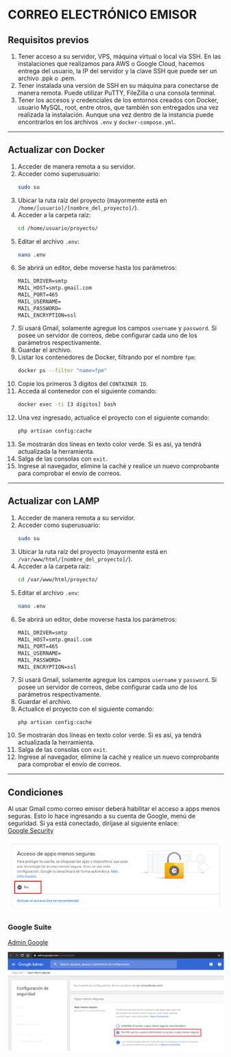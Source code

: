 # CORREO ELECTRÓNICO EMISOR  

## Requisitos previos

1. Tener acceso a su servidor, VPS, máquina virtual o local vía SSH. En las instalaciones que realizamos para AWS o Google Cloud, hacemos entrega del usuario, la IP del servidor y la clave SSH que puede ser un archivo .ppk o .pem.
2. Tener instalada una versión de SSH en su máquina para conectarse de manera remota. Puede utilizar PuTTY, FileZilla o una consola terminal.
3. Tener los accesos y credenciales de los entornos creados con Docker, usuario MySQL, root, entre otros, que también son entregados una vez realizada la instalación. Aunque una vez dentro de la instancia puede encontrarlos en los archivos `.env` y `docker-compose.yml`.

---

## Actualizar con Docker

1. Acceder de manera remota a su servidor.
2. Acceder como superusuario:
    ```bash
    sudo su
    ```
3. Ubicar la ruta raíz del proyecto (mayormente está en `/home/[usuario]/[nombre_del_proyecto]/`).
4. Acceder a la carpeta raíz:
    ```bash
    cd /home/usuario/proyecto/
    ```
5. Editar el archivo `.env`:
    ```bash
    nano .env
    ```
6. Se abrirá un editor, debe moverse hasta los parámetros:
    ```plaintext
    MAIL_DRIVER=smtp
    MAIL_HOST=smtp.gmail.com
    MAIL_PORT=465
    MAIL_USERNAME=
    MAIL_PASSWORD=
    MAIL_ENCRYPTION=ssl
    ```
7. Si usará Gmail, solamente agregue los campos `username` y `password`. Si posee un servidor de correos, debe configurar cada uno de los parámetros respectivamente.
8. Guardar el archivo.
9. Listar los contenedores de Docker, filtrando por el nombre `fpm`:
    ```bash
    docker ps --filter "name=fpm"
    ```
10. Copie los primeros 3 dígitos del `CONTAINER ID`.
11. Acceda al contenedor con el siguiente comando:
    ```bash
    docker exec -ti [3 dígitos] bash
    ```
12. Una vez ingresado, actualice el proyecto con el siguiente comando:
    ```bash
    php artisan config:cache
    ```
13. Se mostrarán dos líneas en texto color verde. Si es así, ya tendrá actualizada la herramienta.
14. Salga de las consolas con `exit`.
15. Ingrese al navegador, elimine la caché y realice un nuevo comprobante para comprobar el envío de correos.

---

## Actualizar con LAMP

1. Acceder de manera remota a su servidor.
2. Acceder como superusuario:
    ```bash
    sudo su
    ```
3. Ubicar la ruta raíz del proyecto (mayormente está en `/var/www/html/[nombre_del_proyecto]/`).
4. Acceder a la carpeta raíz:
    ```bash
    cd /var/www/html/proyecto/
    ```
5. Editar el archivo `.env`:
    ```bash
    nano .env
    ```
6. Se abrirá un editor, debe moverse hasta los parámetros:
    ```plaintext
    MAIL_DRIVER=smtp
    MAIL_HOST=smtp.gmail.com
    MAIL_PORT=465
    MAIL_USERNAME=
    MAIL_PASSWORD=
    MAIL_ENCRYPTION=ssl
    ```
7. Si usará Gmail, solamente agregue los campos `username` y `password`. Si posee un servidor de correos, debe configurar cada uno de los parámetros respectivamente.
8. Guardar el archivo.
9. Actualice el proyecto con el siguiente comando:
    ```bash
    php artisan config:cache
    ```
10. Se mostrarán dos líneas en texto color verde. Si es así, ya tendrá actualizada la herramienta.
11. Salga de las consolas con `exit`.
12. Ingrese al navegador, elimine la caché y realice un nuevo comprobante para comprobar el envío de correos.

---

## Condiciones

Al usar Gmail como correo emisor deberá habilitar el acceso a apps menos seguras. Esto lo hace ingresando a su cuenta de Google, menú de seguridad. Si ya está conectado, diríjase al siguiente enlace:  
[Google Security](https://myaccount.google.com/security)

![alt text](img/correo_emisor_1.png)

### Google Suite

[Admin Google](https://admin.google.com/ac/security/lsa)


![alt text](img/correo_emisor_2.png)
